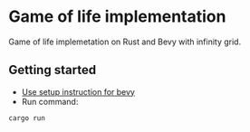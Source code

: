 # Game of life implementation

Game of life implemetation on Rust and Bevy with infinity grid.

## Getting started
- [Use setup instruction for bevy](https://bevyengine.org/learn/quick-start/getting-started/setup)
- Run command:
```bash
cargo run
```
